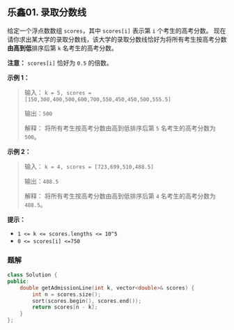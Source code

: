 ## 乐鑫01. 录取分数线

给定一个浮点数数组 `scores`，其中 `scores[i]` 表示第 `i` 个考生的高考分数。
现在请你求出某大学的录取分数线，该大学的录取分数线恰好为将所有考生按高考分数**由高到低**排序后第 `k` 名考生的高考分数。

**注意：** `scores[i]` 恰好为 `0.5` 的倍数。

**示例 1：**

> 输入：
> `k = 5, scores = [150,300,400,500,600,700,550,450,450,500,555.5]`
>
> 输出：`500`
>
> 解释：
> 将所有考生按高考分数由高到低排序后第 `5` 名考生的高考分数为 `500`。

**示例 2：**

> 输入：
> `k = 4, scores = [723,699,510,488.5]`
>
> 输出：`488.5`
>
> 解释：
> 将所有考生按高考分数由高到低排序后第 `4` 名考生的高考分数为 `488.5`。

**提示：**

- `1 <= k <= scores.lengths <= 10^5`
- `0 <= scores[i] <=750`

### 题解

```c++
class Solution {
public:
    double getAdmissionLine(int k, vector<double>& scores) {
        int n = scores.size();
        sort(scores.begin(), scores.end());
        return scores[n - k];
    }
};
```

